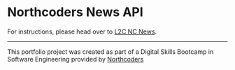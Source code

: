 # Northcoders News API

For instructions, please head over to [L2C NC News](https://l2c.northcoders.com/courses/be/nc-news).

---

This portfolio project was created as part of a Digital Skills Bootcamp in Software Engineering provided by [Northcoders](https://northcoders.com/)
